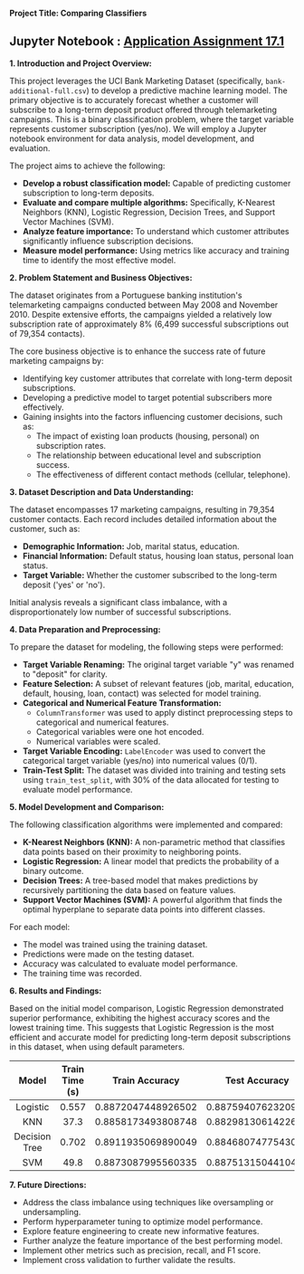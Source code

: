**Project Title: Comparing Classifiers**

## **Jupyter Notebook : [Application Assignment 17.1](https://github.com/vishalsurana25/Assignment-17.1/blob/main/Model%20Comparison.ipynb)**

**1\. Introduction and Project Overview:**

This project leverages the UCI Bank Marketing Dataset (specifically, `bank-additional-full.csv`) to develop a predictive machine learning model. The primary objective is to accurately forecast whether a customer will subscribe to a long-term deposit product offered through telemarketing campaigns. This is a binary classification problem, where the target variable represents customer subscription (yes/no). We will employ a Jupyter notebook environment for data analysis, model development, and evaluation.

The project aims to achieve the following:

* **Develop a robust classification model:** Capable of predicting customer subscription to long-term deposits.  
* **Evaluate and compare multiple algorithms:** Specifically, K-Nearest Neighbors (KNN), Logistic Regression, Decision Trees, and Support Vector Machines (SVM).  
* **Analyze feature importance:** To understand which customer attributes significantly influence subscription decisions.  
* **Measure model performance:** Using metrics like accuracy and training time to identify the most effective model.

**2\. Problem Statement and Business Objectives:**

The dataset originates from a Portuguese banking institution's telemarketing campaigns conducted between May 2008 and November 2010\. Despite extensive efforts, the campaigns yielded a relatively low subscription rate of approximately 8% (6,499 successful subscriptions out of 79,354 contacts).

The core business objective is to enhance the success rate of future marketing campaigns by:

* Identifying key customer attributes that correlate with long-term deposit subscriptions.  
* Developing a predictive model to target potential subscribers more effectively.  
* Gaining insights into the factors influencing customer decisions, such as:  
  * The impact of existing loan products (housing, personal) on subscription rates.  
  * The relationship between educational level and subscription success.  
  * The effectiveness of different contact methods (cellular, telephone).

**3\. Dataset Description and Data Understanding:**

The dataset encompasses 17 marketing campaigns, resulting in 79,354 customer contacts. Each record includes detailed information about the customer, such as:

* **Demographic Information:** Job, marital status, education.  
* **Financial Information:** Default status, housing loan status, personal loan status.  
* **Target Variable:** Whether the customer subscribed to the long-term deposit ('yes' or 'no').

Initial analysis reveals a significant class imbalance, with a disproportionately low number of successful subscriptions.

**4\. Data Preparation and Preprocessing:**

To prepare the dataset for modeling, the following steps were performed:

* **Target Variable Renaming:** The original target variable "y" was renamed to "deposit" for clarity.  
* **Feature Selection:** A subset of relevant features (job, marital, education, default, housing, loan, contact) was selected for model training.  
* **Categorical and Numerical Feature Transformation:**  
  * `ColumnTransformer` was used to apply distinct preprocessing steps to categorical and numerical features.  
  * Categorical variables were one hot encoded.  
  * Numerical variables were scaled.  
* **Target Variable Encoding:** `LabelEncoder` was used to convert the categorical target variable (yes/no) into numerical values (0/1).  
* **Train-Test Split:** The dataset was divided into training and testing sets using `train_test_split`, with 30% of the data allocated for testing to evaluate model performance.

**5\. Model Development and Comparison:**

The following classification algorithms were implemented and compared:

* **K-Nearest Neighbors (KNN):** A non-parametric method that classifies data points based on their proximity to neighboring points.  
* **Logistic Regression:** A linear model that predicts the probability of a binary outcome.  
* **Decision Trees:** A tree-based model that makes predictions by recursively partitioning the data based on feature values.  
* **Support Vector Machines (SVM):** A powerful algorithm that finds the optimal hyperplane to separate data points into different classes.

For each model:

* The model was trained using the training dataset.  
* Predictions were made on the testing dataset.  
* Accuracy was calculated to evaluate model performance.  
* The training time was recorded.

**6\. Results and Findings:**

Based on the initial model comparison, Logistic Regression demonstrated superior performance, exhibiting the highest accuracy scores and the lowest training time. This suggests that Logistic Regression is the most efficient and accurate model for predicting long-term deposit subscriptions in this dataset, when using default parameters.

| Model | Train Time (s) | Train Accuracy | Test Accuracy |
| :---: | :---: | :---: | :---: |
| Logistic | 0.557 | 0.8872047448926502 | 0.8875940762320952 |
| KNN | 37.3 | 0.8858173493808748 | 0.8829813061422676 |
| Decision Tree | 0.702 | 0.8911935069890049 | 0.8846807477543093 |
| SVM | 49.8 | 0.8873087995560335 | 0.8875131504410455 |

**7\. Future Directions:**

* Address the class imbalance using techniques like oversampling or undersampling.  
* Perform hyperparameter tuning to optimize model performance.  
* Explore feature engineering to create new informative features.  
* Further analyze the feature importance of the best performing model.  
* Implement other metrics such as precision, recall, and F1 score.  
* Implement cross validation to further validate the results.

